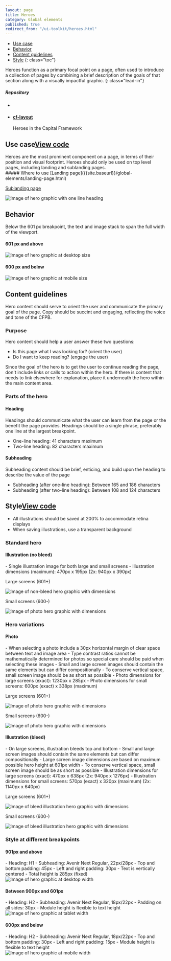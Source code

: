 ```yaml
---
layout: page
title: Heroes
category: Global elements
published: true
redirect_from: "/ui-toolkit/heroes.html"
---
```


- [Use case](#use-case)
- [Behavior](#behavior)
- [Content guidelines](#content-guidelines)
- [Style](#style)
 {: class="toc"}

<div class="content-50 content-first">
Heroes function as a primary focal point on a page, often used to introduce a collection of pages by combining a brief description of the goals of that section along with a visually impactful graphic. 
{: class="lead-in"}

</div>

<div class="content-50 content-last">
  <h5 class="repo-list-header">Repository</h5>
  <ul class="repo-list">
    <li>
      <span class="cf-icon cf-icon-github"></span>
    </li>
    <li>
      <a href="https://github.com/cfpb/cf-layout"><h4>cf-layout</h4></a>
      <p>Heroes in the Capital Framework</p>
    </li>
  </ul>
</div> 


<h2 id="use-case">Use case<span class="cf-code-link"><a href="https://github.com/cfpb/capital-framework/blob/master/src/cf-layout/src/cf-layout.less#L618-L620">View code <span class="cf-icon cf-icon-external-link"></span></a></span></h2>


<div class="content-67 content-first">
Heroes are the most prominent component on a page, in terms of their position and visual footprint. Heroes should only be used on top level pages, including landing and sublanding pages.
</div>

<div class="content-33 content-last">
##### Where to use
[Landing page]({{site.baseurl}}/global-elements/landing-page.html)

[Sublanding page]({{site.baseurl}}/global-elements/sublanding-page.html)

</div>

<div class="content-67 content-first">
<img alt="Image of hero graphic with one line heading" src="../static/img/hero/hero_use_case.png"/>
</div>



<h2 id="behavior">Behavior<span class="cf-code-link"></h2>

Below the 601 px breakpoint, the text and image stack to span the full width of the viewport.

<div class="content-75 content-first"> 
<h4>601 px and above</h4> 
<img alt="Image of hero graphic at desktop size" src="../static/img/hero/hero_behavior_desktop.png"/>
</div>

<div class="content-25 content-last"> 
<h4>600 px and below</h4>
<img alt="Image of hero graphic at mobile size" src="../static/img/hero/hero_behavior_mobile.png"/>
</div>

<h2>Content guidelines</h2>
Hero content should serve to orient the user and communicate the primary goal of the page. Copy should be succint and engaging, reflecting the voice and tone of the CFPB. 

<h3>Purpose</h3>
Hero content should help a user answer these two questions: 

- Is this page what I was looking for? (orient the user)
- Do I want to keep reading? (engage the user)

Since the goal of the hero is to get the user to continue reading the page, don't include links or calls to action within the hero. If there is content that needs to link elsewhere for explanation, place it underneath the hero within the main content area.  

<h3> Parts of the hero</h3>

<h4>Heading</h4> 
Headings should communicate what the user can learn from the page or the benefit the page provides. Headings should be a single phrase, preferably one line at the largest breakpoint.

- One-line heading: 41 characters maximum
- Two-line heading: 82 characters maximum


<h4>Subheading</h4>
Subheading content should be brief, enticing, and build upon the heading to describe the value of the page

- Subheading (after one-line heading): Between 165 and 186 characters
- Subheading (after two-line heading): Between 108 and 124 characters


<h2 id="style">Style<span class="cf-code-link"><a href="https://github.com/cfpb/capital-framework/blob/master/src/cf-layout/src/cf-layout.less#L618-L620">View code <span class="cf-icon cf-icon-external-link"></span></a></span></h2>

- All illustrations should be saved at 200% to accommodate retina displays
- When saving illustrations, use a transparent background

<h3>Standard hero</h3>

<h4>Illustration (no bleed)</h4>
- Single illustration image for both large and small screens
- Illustration dimensions (maximum): 470px x 195px (2x: 940px x 390px)

<div class="content-50 content-last"> 
  <p>Large screens (601+)</p>
  <img alt="Image of non-bleed hero graphic with dimensions" src="../static/img/hero/hero_style_non_bleed_large.png"/> 
</div>

<div class="content-50 content-last">
 <p>Small screens (600-)</p> 
  <img alt="Image of photo hero graphic with dimensions" src="../static/img/hero/hero_style_non_bleed_small.png"/> 
</div>

<h3>Hero variations</h3>

<h4>Photo</h4>
- When selecting a photo include a 30px horizontal margin of clear space between text and image area
- Type contrast ratios cannot be mathematically determined for photos so special care should be paid when selecting these images
- Small and large screen images should contain the same elements but can differ compositionally
- To conserve vertical space, small screen image should be as short as possible
- Photo dimensions for large screens (exact): 1230px x 285px
- Photo dimensions for small screens: 600px (exact) x 338px (maximum)

<div class="content-50 content-last"> 
  <p>Large screens (601+)</p>
  <img alt="Image of photo hero graphic with dimensions" src="../static/img/hero/hero_style_variations_photo_large.png"/> 
</div>

<div class="content-50 content-last">
 <p>Small screens (600-)</p> 
  <img alt="Image of photo hero graphic with dimensions" src="../static/img/hero/hero_style_variations_photo_small.png"/> 
</div>

<h4>Illustration (bleed)</h4>
- On large screens, illustration bleeds top and bottom
- Small and large screen images should contain the same elements but can differ compositionally
- Large screen image dimensions are based on maximum possible hero height at 601px width
- To conserve vertical space, small screen image should be as short as possible
- Illustration dimensions for large screens (exact): 470px x 638px (2x: 940px x 1276px)
- Illustration dimensions for small screens: 570px (exact) x 320px (maximum) (2x: 1140px x 640px) 

<div class="content-50 content-last"> 
  <p>Large screens (601+)</p>
  <img alt="Image of bleed illustration hero graphic with dimensions" src="../static/img/hero/hero_style_variations_bleed_large.png"/> 
</div>

<div class="content-50 content-last">
 <p>Small screens (600-)</p> 
  <img alt="Image of bleed illustration hero graphic with dimensions" src="../static/img/hero/hero_style_variations_bleed_small.png"/> 
</div>


<h3>Style at different breakpoints</h3>

<h4>901px and above</h4> 
- Heading: H1
- Subheading: Avenir Next Regular, 22px/28px
- Top and bottom padding: 45px
- Left and right padding: 30px
- Text is vertically centered
- Total height is 285px (fixed)

<div class="content-75 content-first"> 
<img alt="Image of hero graphic at desktop width" src="../static/img/hero/hero_style_desktop.png"/>
</div>

<h4>Between 900px and 601px</h4>
- Heading: H2
- Subheading: Avenir Next Regular, 18px/22px
- Padding on all sides: 30px
- Module height is flexible to text height

<div class="content-50 content-first"> 
<img alt="Image of hero graphic at tablet width" src="../static/img/hero/hero_style_tablet.png"/>
</div>

<h4>600px and below</h4>
- Heading: H2
- Subheading: Avenir Next Regular, 18px/22px
- Top and bottom padding: 30px
- Left and right padding: 15px
- Module height is flexible to text height

<div class="content-25 content-first"> 
<img alt="Image of hero graphic at mobile width" src="../static/img/hero/hero_style_mobile.png"/>
</div>








